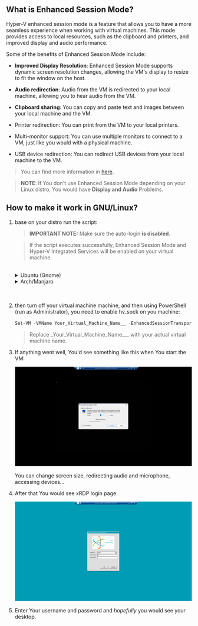 ## What is Enhanced Session Mode?

Hyper-V enhanced session mode is a feature that allows you to have a more seamless experience when working with virtual machines. This mode provides access to local resources, such as the clipboard and printers, and improved display and audio performance.

Some of the benefits of Enhanced Session Mode include:

- **Improved Display Resolution**: Enhanced Session Mode supports dynamic screen resolution changes, allowing the VM's display to resize to fit the window on the host.

- **Audio redirection**: Audio from the VM is redirected to your local machine, allowing you to hear audio from the VM.

- **Clipboard sharing**: You can copy and paste text and images between your local machine and the VM.
- Printer redirection: You can print from the VM to your local printers.

- Multi-monitor support: You can use multiple monitors to connect to a VM, just like you would with a physical machine.

- USB device redirection: You can redirect USB devices from your local machine to the VM.

> You can find more information in [here](https://learn.microsoft.com/en-us/windows-server/virtualization/hyper-v/learn-more/use-local-resources-on-hyper-v-virtual-machine-with-vmconnect#choose-a-local-resource).

> **NOTE**: If You don't use Enhanced Session Mode depending on your Linux distro, You would have **Display and Audio** Problems.

## How to make it work in GNU/Linux?

1. base on your distro run the script:

   > **IMPORTANT NOTE:** Make sure the auto-login **is disabled**.

   > If the script executes successfully, Enhanced Session Mode and Hyper-V Integrated Services will be enabled on your virtual machine.

      <br>
      <details>
      <summary> Ubuntu (Gnome)</summary>
      <br>
      <blockquote><b>NOTE:</b> Make sure that you have <b>curl</b> installed.</blockquote>
      <h3> 24.04 </h3>
      <pre><code>
      sudo bash -c "$(curl -sSL https://raw.githubusercontent.com/ali-hasehmi/LinuxVM-HyperV/main/enable-enhanced-session-mode/ubuntu/install24_04.sh)" 
      </pre></code>

      <h3> 22.04 </h3>
      <pre><code>
      sudo bash -c "$(curl -sSL https://raw.githubusercontent.com/ali-hasehmi/LinuxVM-HyperV/main/enable-enhanced-session-mode/ubuntu/install22_04.sh)" 
      </pre></code> 
      </details>
      <details>
      <summary>Arch/Manjaro</summary>
      <br>
      <blockquote><b>NOTE:</b> I've tested the script on <i>Manjaro 24.0.3</i> with KDE-Plasma Desktop, It should be fine with Arch and other Arch base distros. If You had problem with starting your DE/WM, try to configure ~/.xrdpinitrc base on your DE/WM.</blockquote>
    <br>
     <pre><code>
    bash -c "$(curl -sSL https://raw.githubusercontent.com/ali-hasehmi/LinuxVM-HyperV/main/enable-enhanced-session-mode/manjaro/install.sh)"</pre></code>
    <br>
      </details>

      <br>
      <br>

2. then turn off your virtual machine machine, and then using PowerShell (run as Administrator), you need to enable hv_sock on you machine:

   ```powershell
   Set-VM -VMName Your_Virtual_Machine_Name__ -EnhancedSessionTransportType HvSocket
   ```

   > Replace \_Your_Virtual_Machine_Name\_\_\_ with your actual virtual machine name.

3. If anything went well, You'd see something like this when You start the VM:

   ![connect to](./images/rdp-connect.png)

   You can change screen size, redirecting audio and microphone, accessing devices...

4. After that You would see xRDP login page:

   ![xrdp-login](./images/xrdp-login.png)

5. Enter Your username and password and _hopefully_ you would see your desktop.

